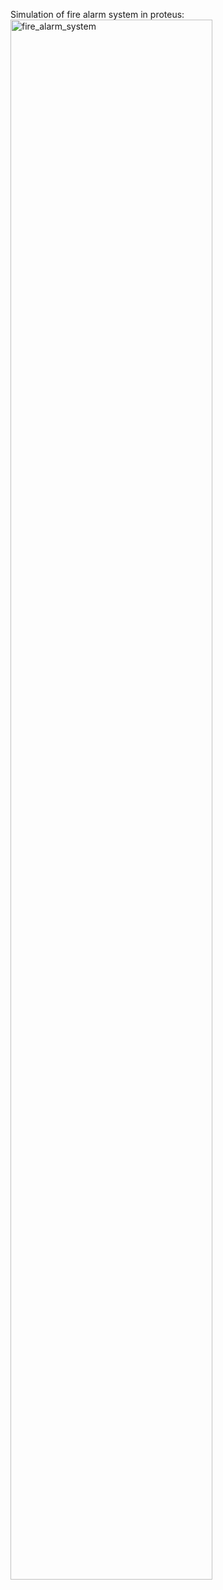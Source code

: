 Simulation of fire alarm system in proteus:
<br>
<img src="https://github.com/user-attachments/assets/50453d49-631b-4934-a0eb-2e6dd87f1389" 
     alt="fire_alarm_system" 
     style="width: 80%; height: auto;">
